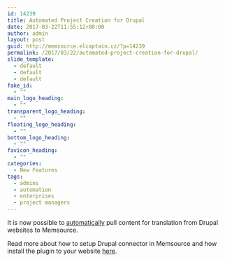 ```yaml
---
id: 14239
title: Automated Project Creation for Drupal
date: 2017-03-22T11:55:12+00:00
author: admin
layout: post
guid: http://memsource.elcaptain.cz/?p=14239
permalink: /2017/03/22/automated-project-creation-for-drupal/
slide_template:
  - default
  - default
  - default
fake_id:
  - ""
main_logo_heading:
  - ""
transparent_logo_heading:
  - ""
floating_logo_heading:
  - ""
bottom_logo_heading:
  - ""
favicon_heading:
  - ""
categories:
  - New Features
tags:
  - admins
  - automation
  - enterprises
  - project managers
---
```

It is now possible to [automatically](https://help.memsource.com/hc/en-us/articles/115003948452-Connectors) pull content for translation from Drupal websites to Memsource.

Read more about how to setup Drupal connector in Memsource and how install the plugin to your website [here](http://www.memsource.com/blog/2017/02/14/drupal-connector/).